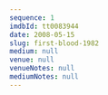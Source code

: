 ```yaml
---
sequence: 1
imdbId: tt0083944
date: 2008-05-15
slug: first-blood-1982
medium: null
venue: null
venueNotes: null
mediumNotes: null
---
```


